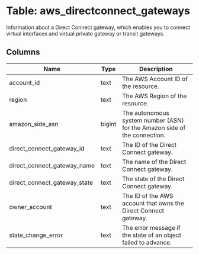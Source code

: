 
# Table: aws_directconnect_gateways
Information about a Direct Connect gateway, which enables you to connect virtual interfaces and virtual private gateway or transit gateways.
## Columns
| Name        | Type           | Description  |
| ------------- | ------------- | -----  |
|account_id|text|The AWS Account ID of the resource.|
|region|text|The AWS Region of the resource.|
|amazon_side_asn|bigint|The autonomous system number (ASN) for the Amazon side of the connection.|
|direct_connect_gateway_id|text|The ID of the Direct Connect gateway.|
|direct_connect_gateway_name|text|The name of the Direct Connect gateway.|
|direct_connect_gateway_state|text|The state of the Direct Connect gateway.|
|owner_account|text|The ID of the AWS account that owns the Direct Connect gateway.|
|state_change_error|text|The error message if the state of an object failed to advance.|
